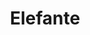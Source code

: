 ---
title: Elefante
date: 
draft: false

# descripcion
description : Dije de plata 925

materials: Plata 925

color: Plateado

dimensions: 2,5cm ancho

code: 02-14-0664

type: "Dijes"

categories: []

# Images
# first image will be shown in the product page
images:
  # - image: "images/path_to_image"
  # La ubicacion de las imagenes es imagenes/Dijes/Dijes.Plata/02-14-0664-elefante
  - image: "./images/dijes/plata/02-14-0664.JPG"
---